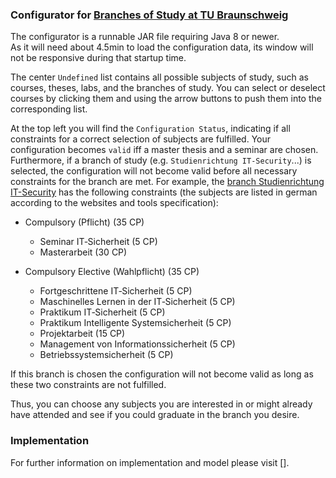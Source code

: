 ### Configurator for [Branches of Study at TU Braunschweig][1]

The configurator is a runnable JAR file requiring Java 8 or newer.  
As it will need about 4.5min to load the configuration data, its window
will not be responsive during that startup time.

The center `Undefined` list contains all possible subjects of study, such as
courses, theses, labs, and the branches of study.
You can select or deselect courses by clicking them and using the arrow buttons to push them into
the corresponding list.

At the top left you will find the `Configuration Status`, indicating if all constraints
for a correct selection of subjects are fulfilled.
Your configuration becomes `valid` iff a master thesis and a seminar are chosen.
Furthermore, if a branch of study (e.g. `Studienrichtung IT-Security`...) is selected,
the configuration will not become valid before all necessary constraints for the branch are met.
For example, the [branch Studienrichtung IT-Security][2] has the following constraints
(the subjects are listed in german according to the websites and tools specification):

- Compulsory (Pflicht) (35 CP)
   - Seminar IT‐Sicherheit (5 CP)
   - Masterarbeit (30 CP)

- Compulsory Elective (Wahlpflicht) (35 CP)
   - Fortgeschrittene IT‐Sicherheit (5 CP)
   - Maschinelles Lernen in der IT‐Sicherheit (5 CP)
   - Praktikum IT‐Sicherheit (5 CP)
   - Praktikum Intelligente Systemsicherheit (5 CP)
   - Projektarbeit (15 CP)
   - Management von Informationssicherheit (5 CP)
   - Betriebssystemsicherheit (5 CP)

If this branch is chosen the configuration will not become valid as long as these two constraints are not fulfilled.

Thus, you can choose any subjects you are interested in or might already have attended and see if you could graduate in the branch you desire.

### Implementation
For further information on implementation and model please visit [].

[1]: https://www.tu-braunschweig.de/informatik-msc/struktur/studienrichtungen
[2]: https://www.tu-braunschweig.de/informatik-msc/struktur/studienrichtungen/it-sicherheit
